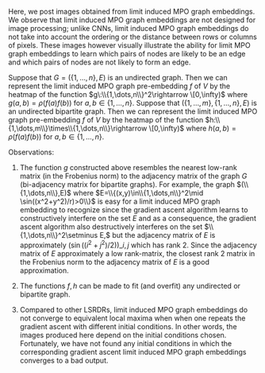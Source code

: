 Here, we post images obtained from limit induced MPO graph embeddings. We observe that limit induced MPO graph embeddings are not designed for image processing; unlike CNNs, limit induced MPO graph embeddings do not take into account the ordering or the distance between rows or columns of pixels. These images however visually illustrate the ability for limit MPO graph embeddings to learn which pairs of nodes are likely to be an edge and which pairs of nodes are not likely to form an edge.

Suppose that $G=(\{1,\dots,n\},E)$ is an undirected graph. Then we can represent the limit induced MPO graph pre-embedding $f$ of $V$ by the heatmap of the function $g\:\\{1,\dots,n\\}^2\rightarrow \[0,\infty)$ where $g(a,b)=\rho(f(a)f(b))$ for $a,b\in\{1,\dots,n\}$. Suppose that $(\{1,\dots,m\},\{1,\dots,n\},E)$ is an undirected bipartite graph. Then we can represent the limit induced MPO graph pre-embedding $f$ of $V$ by the heatmap of the function $h:\\{1,\dots,m\\}\times\\{1,\dots,n\\}\rightarrow \[0,\infty)$ where $h(a,b)=\rho(f(a)f(b))$ for $a,b\in\{1,\dots,n\}$.

Observations:

1. The function $g$ constructed above resembles the nearest low-rank matrix (in the Frobenius norm) to the adjacency matrix of the graph $G$ (bi-adjacency matrix for bipartite graphs). For example, the graph $(\\{1,\dots,n\\},E)$ where $E=\\{(x,y)\in\\{1,\dots,n\\}^2\mid \sin((x^2+y^2)/r)>0\\}$ is easy for a limit induced MPO graph embedding to recognize since the gradient ascent algorithm learns to constructively interfere on the set $E$ and as a consequence, the gradient ascent algorithm also destructively interferes on the set $\\{1,\dots,n\\}^2\setminus E,$ but the adjacency matrix of $E$ is approximately $(\sin((i^2+j^2)/2))\_{i,j}$ which has rank 2. Since the adjacency matrix of $E$ approximately a low rank-matrix, the closest rank 2 matrix in the Frobenius norm to the adjacency matrix of $E$ is a good approximation.

2. The functions $f,h$ can be made to fit (and overfit) any undirected or bipartite graph.

3. Compared to other LSRDRs, limit induced MPO graph embeddings do not converge to equivalent local maxima when when one repeats the gradient ascent with different initial conditions. In other words, the images produced here depend on the initial conditions chosen. Fortunately, we have not found any initial conditions in which the corresponding gradient ascent limit induced MPO graph embeddings converges to a bad output.
